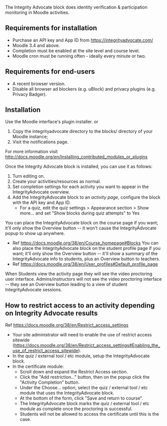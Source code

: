The Integrity Advocate block does identity verification & participation monitoring in Moodle activities.

## Requirements for installation
- Purchase an API key and App ID from https://integrityadvocate.com/ 
- Moodle 3.4 and above.
- Completion must be enabled at the site level and course level.
- Moodle cron must be running often - ideally every minute or two.

## Requirements for end-users
- A recent browser version.
- Disable all browser ad blockers (e.g. uBlock) and privacy plugins (e.g. Privacy Badger).

## Installation

Use the Moodle interface's plugin installer.
or
1. Copy the integrityadvocate directory to the blocks/ directory of your Moodle instance;
2. Visit the notifications page.

For more information visit
http://docs.moodle.org/en/Installing_contributed_modules_or_plugins

Once the Integrity Advocate block is installed, you can use it as follows:

1. Turn editing on.
2. Create your activities/resources as normal.
3. Set completion settings for each activity you want to appear in the IntegrityAdvocate overview.
4. Add the IntegrityAdvocate block to an *activity page*, configure the block with the API key and App ID.
   - For a quiz, edit the quiz settings > Appearance section > Show more... and set "Show blocks during quiz attempts" to Yes

You can place the IntegrityAdvocate block on the course page if you want; it'll only show the Overview button -- it won't cause the IntegrityAdvocate popup to show up anywhere.
  - Ref https://docs.moodle.org/38/en/Course_homepage#Blocks
You can also place the IntegrityAdvocate block on the student profile page if you want; it'll only show the Overview button -- it'll show a summary of the IntegrityAdvocate info to students, plus an Overview button to teachers.
  - Ref https://docs.moodle.org/38/en/User_profiles#Default_profile_page

When Students view the activity page they will see the video proctoring user interface.
Admins/instructors will not see the video proctoring interface -- they see an Overview button leading to a view of student IntegrityAdvocate sessions.

## How to restrict access to an activity depending on Integrity Advocate results
Ref https://docs.moodle.org/38/en/Restrict_access_settings
- Your site administrator will need to enable the use of restrict access sitewide (https://docs.moodle.org/38/en/Restrict_access_settings#Enabling_the_use_of_restrict_access_sitewide).
- In the quiz / external tool / etc module, setup the IntegrityAdvocate block.
- In the certificate module:
  - Scroll down and expand the Restrict Access section.
  - Click the "Add restriction..." button, then on the popup click the "Activity Completion" button.
  - Under the Choose... option, select the quiz / external tool / etc module that uses the IntegrityAdvocate block.
  - At the bottom of the form, click "Save and return to course".
  - The IntegrityAdvocate block marks the quiz / external tool / etc module as complete once the proctoring is successful.
  - Students will not be allowed to access the certificate until this is the case.